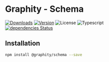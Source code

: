 # Graphity - Schema

<a href="https://npmcharts.com/compare/@graphity/schema?minimal=true"><img alt="Downloads" src="https://img.shields.io/npm/dt/@graphity/schema.svg?style=flat-square" /></a>
<a href="https://www.npmjs.com/package/@graphity/schema"><img alt="Version" src="https://img.shields.io/npm/v/@graphity/schema.svg?style=flat-square" /></a>
<img alt="License" src="https://img.shields.io/npm/l/@graphity/schema.svg?style=flat-square" />
<img alt="Typescript" src="https://img.shields.io/badge/language-Typescript-007acc.svg?style=flat-square" />
<br />
<a href="https://david-dm.org/wan2land/graphity?path=packages/graphity-schema"><img alt="dependencies Status" src="https://img.shields.io/david/wan2land/graphity.svg?style=flat-square&path=packages/graphity-schema" /></a>

## Installation

```bash
npm install @graphity/schema --save
```
